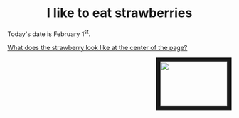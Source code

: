 <!DOCTYPE html>
<html>
<body>

<h1 align="center"> I like to eat strawberries </h1>


<p> Today's date is February 1<sup>st</sup>.</p>

</body>
</html>

<a href="Subfolder1/ooh.md">What does the strawberry look like at the center of the page?</a>


<p align="right">
<img src=https://th.bing.com/th/id/OIP.3QDWuvwi6bKF3kNNNVWb3gHaEo?w=302&h=189&c=7&r=0&o=5&pid=1.7"=80" width="150" height="100" border="10"/>
</p>
